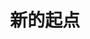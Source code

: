 ---
title: "新的起点"
description: "一切都从头开始"
pubDate: "9 2 2023"
heroImage: "https://saroprock.oss-cn-hangzhou.aliyuncs.com/img/%E5%BC%BA%E8%BF%9E%E9%80%9A%E5%88%86%E9%87%8F.jpg"
tags: ['随笔','日志']
---